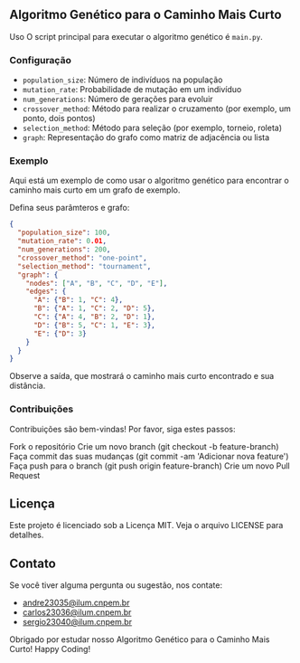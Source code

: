 ## Algoritmo Genético para o Caminho Mais Curto
Uso
O script principal para executar o algoritmo genético é `main.py`.

### Configuração
- `population_size`: Número de indivíduos na população
- `mutation_rate`: Probabilidade de mutação em um indivíduo
- `num_generations`: Número de gerações para evoluir
- `crossover_method`: Método para realizar o cruzamento (por exemplo, um ponto, dois pontos)
- `selection_method`: Método para seleção (por exemplo, torneio, roleta)
- `graph`: Representação do grafo como matriz de adjacência ou lista
  

### Exemplo
Aqui está um exemplo de como usar o algoritmo genético para encontrar o caminho mais curto em um grafo de exemplo.

Defina seus parâmteros e grafo:

```json
{
  "population_size": 100,
  "mutation_rate": 0.01,
  "num_generations": 200,
  "crossover_method": "one-point",
  "selection_method": "tournament",
  "graph": {
    "nodes": ["A", "B", "C", "D", "E"],
    "edges": {
      "A": {"B": 1, "C": 4},
      "B": {"A": 1, "C": 2, "D": 5},
      "C": {"A": 4, "B": 2, "D": 1},
      "D": {"B": 5, "C": 1, "E": 3},
      "E": {"D": 3}
    }
  }
}
```

Observe a saída, que mostrará o caminho mais curto encontrado e sua distância.

### Contribuições
Contribuições são bem-vindas! Por favor, siga estes passos:

Fork o repositório
Crie um novo branch (git checkout -b feature-branch)
Faça commit das suas mudanças (git commit -am 'Adicionar nova feature')
Faça push para o branch (git push origin feature-branch)
Crie um novo Pull Request
## Licença
Este projeto é licenciado sob a Licença MIT. Veja o arquivo LICENSE para detalhes.

## Contato
Se você tiver alguma pergunta ou sugestão, nos contate:
- andre23035@ilum.cnpem.br
- carlos23036@ilum.cnpem.br
- sergio23040@ilum.cnpem.br

Obrigado por estudar nosso Algoritmo Genético para o Caminho Mais Curto! Happy Coding!
